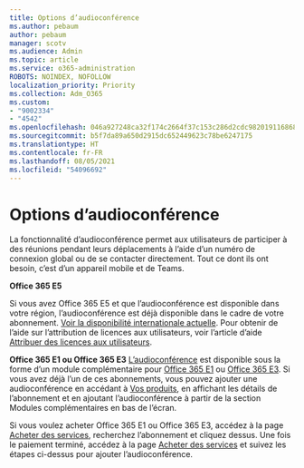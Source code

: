 ```yaml
---
title: Options d’audioconférence
ms.author: pebaum
author: pebaum
manager: scotv
ms.audience: Admin
ms.topic: article
ms.service: o365-administration
ROBOTS: NOINDEX, NOFOLLOW
localization_priority: Priority
ms.collection: Adm_O365
ms.custom:
- "9002334"
- "4542"
ms.openlocfilehash: 046a927248ca32f174c2664f37c153c286d2cdc982019116868bd0c2e85fe063
ms.sourcegitcommit: b5f7da89a650d2915dc652449623c78be6247175
ms.translationtype: HT
ms.contentlocale: fr-FR
ms.lasthandoff: 08/05/2021
ms.locfileid: "54096692"
---
```

# <a name="options-for-audio-conferencing"></a>Options d’audioconférence

La fonctionnalité d’audioconférence permet aux utilisateurs de participer à des réunions pendant leurs déplacements à l’aide d’un numéro de connexion global ou de se contacter directement. Tout ce dont ils ont besoin, c’est d’un appareil mobile et de Teams.

**Office 365 E5**

Si vous avez Office 365 E5 et que l’audioconférence est disponible dans votre région, l’audioconférence est déjà disponible dans le cadre de votre abonnement. [Voir la disponibilité internationale actuelle](https://go.microsoft.com/fwlink/p/?LinkID=839556). Pour obtenir de l’aide sur l’attribution de licences aux utilisateurs, voir l’article d’aide [Attribuer des licences aux utilisateurs](https://docs.microsoft.com/microsoft-365/admin/manage/assign-licenses-to-users).

**Office 365 E1 ou Office 365 E3**
[L’audioconférence](https://docs.microsoft.com/microsoftteams/audio-conferencing-in-office-365) est disponible sous la forme d’un module complémentaire pour [Office 365 E1](https://www.microsoft.com/microsoft-365/business/office-365-enterprise-e1-business-software) ou [Office 365 E3](https://www.microsoft.com/microsoft-365/business/office-365-enterprise-e3-business-software).  Si vous avez déjà l’un de ces abonnements, vous pouvez ajouter une audioconférence en accédant à [Vos produits](https://go.microsoft.com/fwlink/p/?linkid=842054), en affichant les détails de l’abonnement et en ajoutant l’audioconférence à partir de la section Modules complémentaires en bas de l’écran.

Si vous voulez acheter Office 365 E1 ou Office 365 E3, accédez à la page [Acheter des services](https://go.microsoft.com/fwlink/p/?linkid=868433), recherchez l’abonnement et cliquez dessus.  Une fois le paiement terminé, accédez à la page [Acheter des services](https://go.microsoft.com/fwlink/p/?linkid=868433) et suivez les étapes ci-dessus pour ajouter l’audioconférence.
